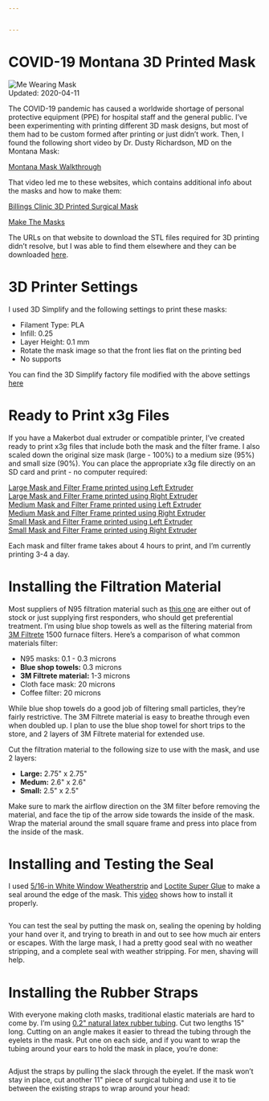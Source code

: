 ```yaml
---


---
```


<h1 id="covid-19-montana-3d-printed-mask">COVID-19 Montana 3D Printed Mask</h1>
<p><img src="https://github.com/lwhitty/COVID-19_Montana_3D_Printed_Mask/raw/master/Lee_wearing_mask_400px.jpg" alt="Me Wearing Mask"><br>
Updated: 2020-04-11</p>
<p>The COVID-19 pandemic has caused a worldwide shortage of personal protective equipment (PPE) for hospital staff and the general public. I’ve been experimenting with printing different 3D mask designs, but most of them had to be custom formed after printing or just didn’t work. Then, I found the following short video by Dr. Dusty Richardson, MD on the Montana Mask:</p>
<p><a href="https://www.youtube.com/watch?v=nArDE44miz0">Montana Mask Walkthrough</a></p>
<p>That video led me to these websites, which contains additional info about the masks and how to make them:</p>
<p><a href="https://www.billingsclinic.com/foundation/3d-printed-surgical-mask/">Billings Clinic 3D Printed Surgical Mask</a></p>
<p><a href="https://www.makethemasks.com/">Make The Masks</a></p>
<p>The URLs on that website to download the STL files required for 3D printing didn’t resolve, but I was able to find them elsewhere and they can be downloaded <a href="https://github.com/lwhitty/COVID-19_Montana_3D_Printed_Mask/raw/master/n95-montana-mask.zip">here</a>.</p>
<h1 id="d-printer-settings">3D Printer Settings</h1>
<p>I used 3D Simplify and the following settings to print these masks:</p>
<ul>
<li>Filament Type: PLA</li>
<li>Infill: 0.25</li>
<li>Layer Height: 0.1 mm</li>
<li>Rotate the mask image so that the front lies flat on the printing bed</li>
<li>No supports</li>
</ul>
<p>You can find the 3D Simplify factory file modified with the above settings <a href="https://github.com/lwhitty/COVID-19_Montana_3D_Printed_Mask/raw/master/MontanaMasks.factory">here</a></p>
<h1 id="ready-to-print-x3g-files">Ready to Print x3g Files</h1>
<p>If you have a Makerbot dual extruder or compatible printer, I’ve created ready to print x3g files that include both the mask and the filter frame. I also scaled down the original size mask (large - 100%) to a medium size (95%) and small size (90%). You can place the appropriate x3g file directly on an SD card and print - no computer required:</p>
<p><a href="https://github.com/lwhitty/COVID-19_Montana_3D_Printed_Mask/raw/master/MontanaMasks_100_PLA_L.x3g">Large Mask and Filter Frame printed using Left Extruder</a><br>
<a href="https://github.com/lwhitty/COVID-19_Montana_3D_Printed_Mask/raw/master/MontanaMasks_100_PLA_R.x3g">Large Mask and Filter Frame printed using Right Extruder</a><br>
<a href="https://github.com/lwhitty/COVID-19_Montana_3D_Printed_Mask/raw/master/MontanaMasks_95_PLA_L.x3g">Medium Mask and Filter Frame printed using Left Extruder</a><br>
<a href="https://github.com/lwhitty/COVID-19_Montana_3D_Printed_Mask/raw/master/MontanaMasks_95_PLA_R.x3g">Medium Mask and Filter Frame printed using Right Extruder</a><br>
<a href="https://github.com/lwhitty/COVID-19_Montana_3D_Printed_Mask/raw/master/MontanaMasks_90_PLA_L.x3g">Small Mask and Filter Frame printed using Left Extruder</a><br>
<a href="https://github.com/lwhitty/COVID-19_Montana_3D_Printed_Mask/raw/master/MontanaMasks_90_PLA_R.x3g">Small Mask and Filter Frame printed using Right Extruder</a></p>
<p>Each mask and filter frame takes about 4 hours to print, and I’m currently printing 3-4 a day.</p>
<h1 id="installing-the-filtration-material">Installing the Filtration Material</h1>
<p>Most suppliers of N95 filtration material such as <a href="https://www.flowmarkhightech.com/">this one</a> are either out of stock or just supplying first responders, who should get preferential treatment. I’m using blue shop towels as well as the filtering material from <a href="https://www.filtrete.com/3M/en_US/filtrete/about-us/the-right-filter-for-you/">3M Filtrete</a> 1500 furnace filters. Here’s a comparison of what common materials filter:</p>
<ul>
<li>N95 masks: 0.1 - 0.3 microns</li>
<li><strong>Blue shop towels:</strong> 0.3 microns</li>
<li><strong>3M Filtrete material:</strong> 1-3 microns</li>
<li>Cloth face mask: 20 microns</li>
<li>Coffee filter: 20 microns</li>
</ul>
<p>While blue shop towels do a good job of filtering small particles, they’re fairly restrictive. The 3M Filtrete material is easy to breathe through even when doubled up. I plan to use the blue shop towel for short trips to the store, and 2 layers of 3M Filtrete material for extended use.</p>
<p>Cut the filtration material to the following size to use with the mask, and use 2 layers:</p>
<ul>
<li><strong>Large:</strong> 2.75" x 2.75"</li>
<li><strong>Medum:</strong> 2.6" x 2.6"</li>
<li><strong>Small:</strong> 2.5" x 2.5"</li>
</ul>
<p>Make sure to mark the airflow direction on the 3M filter before removing the material, and face the tip of the arrow side towards  the inside of the mask. Wrap the material around the small square frame and press into place from the inside of the mask.</p>
<h1 id="installing-and-testing-the-seal">Installing and Testing the Seal</h1>
<p>I used <a href="https://www.lowes.com/pd/M-D-17-ft-x-5-16-in-White-Window-Seal-Rubber-Window-Weatherstrip/1010041">5/16-in White Window Weatherstrip</a> and <a href="https://www.lowes.com/pd/LOCTITE-Precision-Pen-Super-Glue-Gel-4-Gram-Super-Glue-Clear-Multipurpose-Adhesive/1000939724">Loctite Super Glue</a> to make a seal around the edge of the mask. This <a href="https://www.youtube.com/watch?v=UkYnSPlj7AI&amp;list=PLZI0BjypoZ-bdtBwPr9JfbpGa-oSaFYXc&amp;index=4&amp;t=0s">video</a> shows how to install it properly.</p>
<p><img src="https://github.com/lwhitty/COVID-19_Montana_3D_Printed_Mask/raw/master/blue_mask_stripping_frame_400px.jpg" alt=""></p>
<p>You can test the seal by putting the mask on, sealing the opening by holding your hand over it, and trying to breath in and out to see how much air enters or escapes. With the large mask, I had a pretty good seal with no weather stripping, and a complete seal with weather stripping. For men, shaving will help.</p>
<h1 id="installing-the-rubber-straps">Installing the Rubber Straps</h1>
<p>With everyone making cloth masks, traditional elastic materials are hard to come by.  I’m using <a href="https://www.amazon.com/gp/product/B01LYF949F/ref=ppx_od_dt_b_asin_title_s02?ie=UTF8&amp;psc=1">0.2" natural latex rubber tubing</a>. Cut two lengths 15" long. Cutting on an angle makes it easier to thread the tubing through the eyelets in the mask. Put one on each side, and if you want to wrap the tubing around your ears to hold the mask in place, you’re done:</p>
<p><img src="https://github.com/lwhitty/COVID-19_Montana_3D_Printed_Mask/raw/master/blue_mask_stripping_straps_1_400px.jpg" alt=""></p>
<p>Adjust the straps by pulling the slack through the eyelet. If the mask won’t stay in place, cut another 11" piece of surgical tubing and use it to tie between the existing straps to wrap around your head:</p>
<p><img src="https://github.com/lwhitty/COVID-19_Montana_3D_Printed_Mask/raw/master/blue_mask_stripping_straps_2_400px.jpg" alt=""></p>

